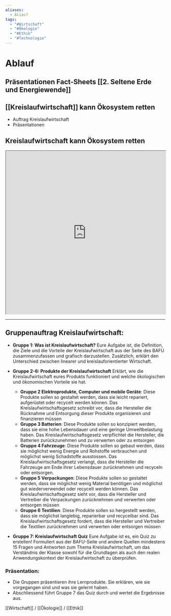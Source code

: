 ```yaml
---
aliases:
  - Alias?
tags:
  - "#Wirtschaft"
  - "#Ökologie"
  - "#Ethik"
  - "#Technologie"
---
```

# Ablauf
## Präsentationen Fact-Sheets [[2. Seltene Erde und Energiewende]]

## [[Kreislaufwirtschaft]] kann Ökosystem retten
- Auftrag Kreislaufwirtschaft
- Präsentationen

## Kreislaufwirtschaft kann Ökosystem retten


<iframe width="100%" height="515" src="https://www.srf.ch/play/embed?urn=urn:srf:audio:3744d88b-2f5c-4411-a436-4f4815a47670&subdivisions=false" allowfullscreen allow="geolocation *; autoplay; encrypted-media"></iframe>

---

## Gruppenauftrag Kreislaufwirtschaft:
- **Gruppe 1: Was ist Kreislaufwirtschaft?**
    Eure Aufgabe ist, die Definition, die Ziele und die Vorteile der Kreislaufwirtschaft aus der Seite des BAFU zusammenzufassen und grafisch darzustellen. Zusätzlich, erklärt den Unterschied zwischen linearer und kreislauforientierter Wirtschaft. 
- **Gruppe 2-6: Produkte der Kreislaufwirtschaft**
    Erklärt, wie die Kreislaufwirtschaft eures Produkts funktioniert und welche ökologischen und ökonomischen Vorteile sie hat.
	- **Gruppe 2 Elektroprodukte, Computer und mobile Geräte**: Diese Produkte sollen so gestaltet werden, dass sie leicht repariert, aufgerüstet oder recycelt werden können. Das Kreislaufwirtschaftsgesetz schreibt vor, dass die Hersteller die Rücknahme und Entsorgung dieser Produkte organisieren und finanzieren müssen
	- **Gruppe 3 Batterien**: Diese Produkte sollen so konzipiert werden, dass sie eine hohe Lebensdauer und eine geringe Umweltbelastung haben. Das Kreislaufwirtschaftsgesetz verpflichtet die Hersteller, die Batterien zurückzunehmen und zu verwerten oder zu entsorgen
	- **Gruppe 4 Fahrzeuge**: Diese Produkte sollen so gebaut werden, dass sie möglichst wenig Energie und Rohstoffe verbrauchen und möglichst wenig Schadstoffe ausstossen. Das Kreislaufwirtschaftsgesetz verlangt, dass die Hersteller die Fahrzeuge am Ende ihrer Lebensdauer zurücknehmen und recyceln oder entsorgen.
	- **Gruppe 5 Verpackungen**: Diese Produkte sollen so gestaltet werden, dass sie möglichst wenig Material benötigen und möglichst gut wiederverwendet oder recycelt werden können. Das Kreislaufwirtschaftsgesetz sieht vor, dass die Hersteller und Vertreiber die Verpackungen zurücknehmen und verwerten oder entsorgen müssen
	- **Gruppe 6 Textilien**: Diese Produkte sollen so hergestellt werden, dass sie möglichst langlebig, reparierbar und recycelbar sind. Das Kreislaufwirtschaftsgesetz fordert, dass die Hersteller und Vertreiber die Textilien zurücknehmen und verwerten oder entsorgen müssen
	
- **Gruppe 7: Kreislaufwirtschaft Quiz**
    Eure Aufgabe ist es, ein Quiz zu erstellen! Formuliert aus der BAFU-Seite und andere Quellen mindestens 15 Fragen und Antworten zum Thema Kreislaufwirtschaft, um das Verständnis der Klasse sowohl für die Grundlagen als auch den realen Anwendungskontext der Kreislaufwirtschaft zu überprüfen.  
### Präsentation:  
- Die Gruppen präsentieren ihre Lernprodukte. Sie erklären, wie sie vorgegangen sind und was sie gelernt haben.
- Abschliessend führt Gruppe 7 das Quiz durch und wertet die Ergebnisse aus. 

[[Wirtschaft]] / [[Ökologie]] / [[Ethik]]